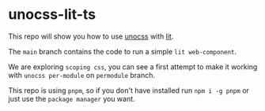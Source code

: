 # unocss-lit-ts

This repo will show you how to use [unocss](https://github.com/antfu/unocss) with [lit](https://lit.dev/).

The `main` branch contains the code to run a simple `lit web-component`.

We are exploring `scoping css`, you can see a first attempt to make it working with `unocss per-module` on `permodule` branch. 

This repo is using `pnpm`, so if you don't have installed run `npm i -g pnpm` or just use the `package manager` you want.

